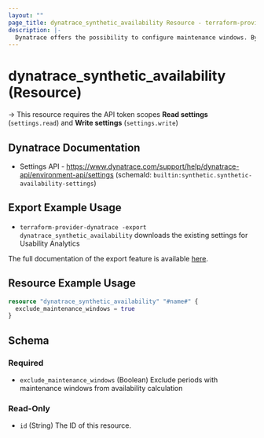 ```yaml
---
layout: ""
page_title: dynatrace_synthetic_availability Resource - terraform-provider-dynatrace"
description: |-
  Dynatrace offers the possibility to configure maintenance windows. By default maintenance windows only affect problem detection and alerting. You can change this behavior and calculate availability including/excluding maintenance window periods
---
```


# dynatrace_synthetic_availability (Resource)

-> This resource requires the API token scopes **Read settings** (`settings.read`) and **Write settings** (`settings.write`)

## Dynatrace Documentation

- Settings API - https://www.dynatrace.com/support/help/dynatrace-api/environment-api/settings (schemaId: `builtin:synthetic.synthetic-availability-settings`)

## Export Example Usage

- `terraform-provider-dynatrace -export dynatrace_synthetic_availability` downloads the existing settings for Usability Analytics

The full documentation of the export feature is available [here](https://registry.terraform.io/providers/dynatrace-oss/dynatrace/latest/docs/guides/export-v2).

## Resource Example Usage

```terraform
resource "dynatrace_synthetic_availability" "#name#" {
  exclude_maintenance_windows = true
}
```

<!-- schema generated by tfplugindocs -->
## Schema

### Required

- `exclude_maintenance_windows` (Boolean) Exclude periods with maintenance windows from availability calculation

### Read-Only

- `id` (String) The ID of this resource.
 